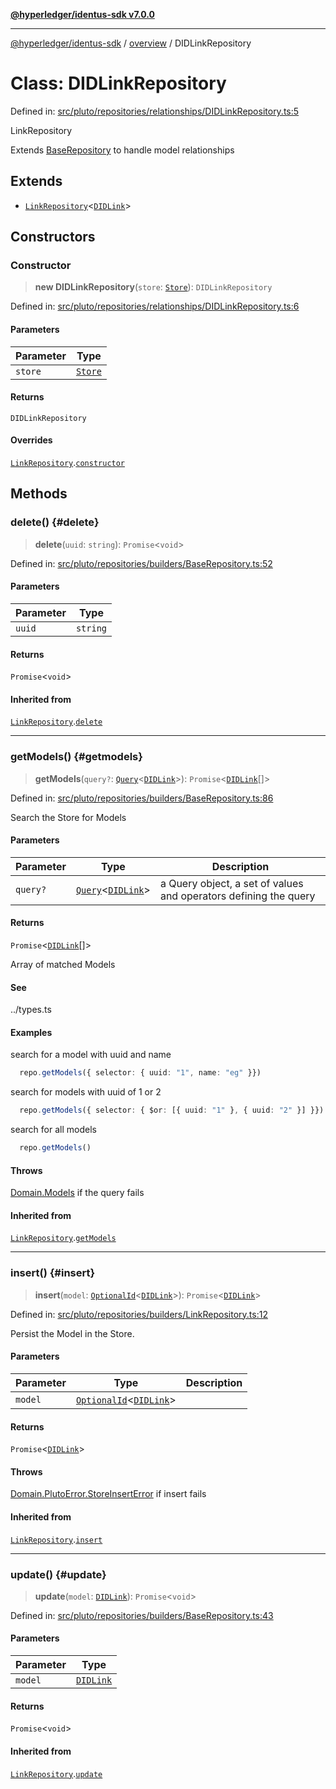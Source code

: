 [**@hyperledger/identus-sdk v7.0.0**](../../README.md)

***

[@hyperledger/identus-sdk](../../README.md) / [overview](../README.md) / DIDLinkRepository

# Class: DIDLinkRepository

Defined in: [src/pluto/repositories/relationships/DIDLinkRepository.ts:5](https://github.com/hyperledger/identus-edge-agent-sdk-ts/blob/96423ee84b124a31ce63036d9d623d1cb73a13c2/src/pluto/repositories/relationships/DIDLinkRepository.ts#L5)

LinkRepository

Extends [BaseRepository](BaseRepository.md) to handle model relationships

## Extends

- [`LinkRepository`](LinkRepository.md)\<[`DIDLink`](../interfaces/DIDLink.md)\>

## Constructors

### Constructor

> **new DIDLinkRepository**(`store`: [`Store`](../namespaces/Pluto/interfaces/Store.md)): `DIDLinkRepository`

Defined in: [src/pluto/repositories/relationships/DIDLinkRepository.ts:6](https://github.com/hyperledger/identus-edge-agent-sdk-ts/blob/96423ee84b124a31ce63036d9d623d1cb73a13c2/src/pluto/repositories/relationships/DIDLinkRepository.ts#L6)

#### Parameters

| Parameter | Type |
| ------ | ------ |
| `store` | [`Store`](../namespaces/Pluto/interfaces/Store.md) |

#### Returns

`DIDLinkRepository`

#### Overrides

[`LinkRepository`](LinkRepository.md).[`constructor`](LinkRepository.md#constructor)

## Methods

### delete() {#delete}

> **delete**(`uuid`: `string`): `Promise`\<`void`\>

Defined in: [src/pluto/repositories/builders/BaseRepository.ts:52](https://github.com/hyperledger/identus-edge-agent-sdk-ts/blob/96423ee84b124a31ce63036d9d623d1cb73a13c2/src/pluto/repositories/builders/BaseRepository.ts#L52)

#### Parameters

| Parameter | Type |
| ------ | ------ |
| `uuid` | `string` |

#### Returns

`Promise`\<`void`\>

#### Inherited from

[`LinkRepository`](LinkRepository.md).[`delete`](LinkRepository.md#delete)

***

### getModels() {#getmodels}

> **getModels**(`query?`: [`Query`](../type-aliases/Query.md)\<[`DIDLink`](../interfaces/DIDLink.md)\>): `Promise`\<[`DIDLink`](../interfaces/DIDLink.md)[]\>

Defined in: [src/pluto/repositories/builders/BaseRepository.ts:86](https://github.com/hyperledger/identus-edge-agent-sdk-ts/blob/96423ee84b124a31ce63036d9d623d1cb73a13c2/src/pluto/repositories/builders/BaseRepository.ts#L86)

Search the Store for Models

#### Parameters

| Parameter | Type | Description |
| ------ | ------ | ------ |
| `query?` | [`Query`](../type-aliases/Query.md)\<[`DIDLink`](../interfaces/DIDLink.md)\> | a Query object, a set of values and operators defining the query |

#### Returns

`Promise`\<[`DIDLink`](../interfaces/DIDLink.md)[]\>

Array of matched Models

#### See

../types.ts

#### Examples

search for a model with uuid and name
```ts
  repo.getModels({ selector: { uuid: "1", name: "eg" }})
```

search for models with uuid of 1 or 2
```ts
  repo.getModels({ selector: { $or: [{ uuid: "1" }, { uuid: "2" }] }})
```

search for all models
```ts
  repo.getModels()
```

#### Throws

[Domain.Models](../namespaces/Domain/namespaces/Models/README.md) if the query fails

#### Inherited from

[`LinkRepository`](LinkRepository.md).[`getModels`](LinkRepository.md#getmodels)

***

### insert() {#insert}

> **insert**(`model`: [`OptionalId`](../type-aliases/OptionalId.md)\<[`DIDLink`](../interfaces/DIDLink.md)\>): `Promise`\<[`DIDLink`](../interfaces/DIDLink.md)\>

Defined in: [src/pluto/repositories/builders/LinkRepository.ts:12](https://github.com/hyperledger/identus-edge-agent-sdk-ts/blob/96423ee84b124a31ce63036d9d623d1cb73a13c2/src/pluto/repositories/builders/LinkRepository.ts#L12)

Persist the Model in the Store.

#### Parameters

| Parameter | Type | Description |
| ------ | ------ | ------ |
| `model` | [`OptionalId`](../type-aliases/OptionalId.md)\<[`DIDLink`](../interfaces/DIDLink.md)\> |  |

#### Returns

`Promise`\<[`DIDLink`](../interfaces/DIDLink.md)\>

#### Throws

[Domain.PlutoError.StoreInsertError](../namespaces/Domain/namespaces/PlutoError/classes/StoreInsertError.md) if insert fails

#### Inherited from

[`LinkRepository`](LinkRepository.md).[`insert`](LinkRepository.md#insert)

***

### update() {#update}

> **update**(`model`: [`DIDLink`](../interfaces/DIDLink.md)): `Promise`\<`void`\>

Defined in: [src/pluto/repositories/builders/BaseRepository.ts:43](https://github.com/hyperledger/identus-edge-agent-sdk-ts/blob/96423ee84b124a31ce63036d9d623d1cb73a13c2/src/pluto/repositories/builders/BaseRepository.ts#L43)

#### Parameters

| Parameter | Type |
| ------ | ------ |
| `model` | [`DIDLink`](../interfaces/DIDLink.md) |

#### Returns

`Promise`\<`void`\>

#### Inherited from

[`LinkRepository`](LinkRepository.md).[`update`](LinkRepository.md#update)
